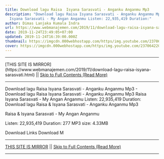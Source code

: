 ```yaml
---
title: Download lagu Raisa  Isyana Sarasvati - Anganku Anganmu Mp3
description: "Download lagu Raisa Isyana Sarasvati - Anganku Anganmu Mp3 Raisa
  Isyana Sarasvati - My Angan Anganmu Listen: 22,935,419 Duration:"
author: Dimas Lanjaka Kumala Indra
url: https://www.webmanajemen.com/2019/11/download-lagu-raisa-isyana-sarasvati.html
date: 2019-11-24T23:49:05+07:00
updated: 2019-11-24T16:39:00.000Z
thumbnail: https://imgcdn.000webhostapp.com/https/img.youtube.com/237064220d357dbb8a8ec02aa1c79655.jpeg
cover: https://imgcdn.000webhostapp.com/https/img.youtube.com/237064220d357dbb8a8ec02aa1c79655.jpeg
---
```


<hr/> [THIS SITE IS MIRROR](https://www.webmanajemen.com/2019/11/download-lagu-raisa-isyana-sarasvati.html) || <a href="https://www.webmanajemen.com/2019/11/download-lagu-raisa-isyana-sarasvati.html" rel="follow" class="button" id="read-more">Skip to Full Contents (Read More)</a> <hr/> Download lagu Raisa  Isyana Sarasvati - Anganku Anganmu Mp3 - Download lagu Raisa Isyana Sarasvati - Anganku Anganmu Mp3 Raisa Isyana Sarasvati - My Angan Anganmu Listen: 22,935,419 Duration: Download lagu Raisa & Isyana Sarasvati - Anganku Anganmu Mp3

  Raisa & Isyana Sarasvati - My Angan Anganmu 

  Listen: 22,935,419 
  Duration: 277 
  MP3 size: 4.33MB 

  Download Links 
  Download M <hr/> [THIS SITE IS MIRROR](https://www.webmanajemen.com/2019/11/download-lagu-raisa-isyana-sarasvati.html) || <a href="https://www.webmanajemen.com/2019/11/download-lagu-raisa-isyana-sarasvati.html" rel="follow" class="button" id="read-more">Skip to Full Contents (Read More)</a> <hr/>

<script>
    if (location.host.includes('dimaslanjaka12')) {
      location.replace('https://www.webmanajemen.com/2019/11/download-lagu-raisa-isyana-sarasvati.html');
    }
  </script>